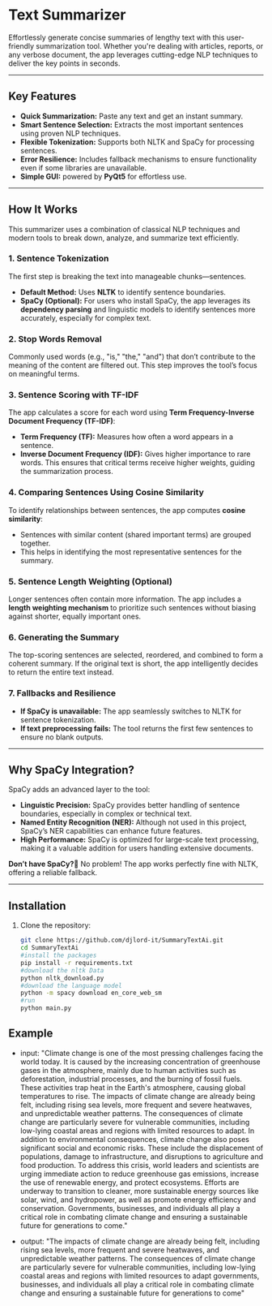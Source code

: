 #  **Text Summarizer**

Effortlessly generate concise summaries of lengthy text with this user-friendly summarization tool. Whether you're dealing with articles, reports, or any verbose document, the app leverages cutting-edge NLP techniques to deliver the key points in seconds.

---

## **Key Features**
- **Quick Summarization:** Paste any text and get an instant summary.
- **Smart Sentence Selection:** Extracts the most important sentences using proven NLP techniques.
- **Flexible Tokenization:** Supports both NLTK and SpaCy for processing sentences.
- **Error Resilience:** Includes fallback mechanisms to ensure functionality even if some libraries are unavailable.
- **Simple GUI:** powered by **PyQt5** for effortless use.

---

## **How It Works**

This summarizer uses a combination of classical NLP techniques and modern tools to break down, analyze, and summarize text efficiently.

### **1. Sentence Tokenization**
The first step is breaking the text into manageable chunks—sentences. 
- **Default Method:** Uses **NLTK** to identify sentence boundaries.
- **SpaCy (Optional):** For users who install SpaCy, the app leverages its **dependency parsing** and linguistic models to identify sentences more accurately, especially for complex text.

### **2. Stop Words Removal**
Commonly used words (e.g., "is," "the," "and") that don’t contribute to the meaning of the content are filtered out. This step improves the tool’s focus on meaningful terms.

### **3. Sentence Scoring with TF-IDF**
The app calculates a score for each word using **Term Frequency-Inverse Document Frequency (TF-IDF)**:
- **Term Frequency (TF):** Measures how often a word appears in a sentence.
- **Inverse Document Frequency (IDF):** Gives higher importance to rare words.
This ensures that critical terms receive higher weights, guiding the summarization process.

### **4. Comparing Sentences Using Cosine Similarity**
To identify relationships between sentences, the app computes **cosine similarity**:
- Sentences with similar content (shared important terms) are grouped together.
- This helps in identifying the most representative sentences for the summary.

### **5. Sentence Length Weighting (Optional)**
Longer sentences often contain more information. The app includes a **length weighting mechanism** to prioritize such sentences without biasing against shorter, equally important ones.

### **6. Generating the Summary**
The top-scoring sentences are selected, reordered, and combined to form a coherent summary. If the original text is short, the app intelligently decides to return the entire text instead.

### **7. Fallbacks and Resilience**
- **If SpaCy is unavailable:** The app seamlessly switches to NLTK for sentence tokenization.
- **If text preprocessing fails:** The tool returns the first few sentences to ensure no blank outputs.

---

## **Why SpaCy Integration?**
SpaCy adds an advanced layer to the tool:
- **Linguistic Precision:** SpaCy provides better handling of sentence boundaries, especially in complex or technical text.
- **Named Entity Recognition (NER):** Although not used in this project, SpaCy’s NER capabilities can enhance future features.
- **High Performance:** SpaCy is optimized for large-scale text processing, making it a valuable addition for users handling extensive documents.

**Don’t have SpaCy?🙂** No problem! The app works perfectly fine with NLTK, offering a reliable fallback.

---

## **Installation**

1. Clone the repository:

   ```bash
   git clone https://github.com/djlord-it/SummaryTextAi.git
   cd SummaryTextAi
   #install the packages
   pip install -r requirements.txt
   #download the nltk Data
   python nltk_download.py
   #download the language model
   python -m spacy download en_core_web_sm
   #run
   python main.py
## Example

- input:
    "Climate change is one of the most pressing challenges facing the world today. It is caused by the increasing concentration of greenhouse gases in the atmosphere, mainly due to human activities such as deforestation, industrial processes, and the burning of fossil fuels. These activities trap heat in the Earth's atmosphere, causing global temperatures to rise. The impacts of climate change are already being felt, including rising sea levels, more frequent and severe heatwaves, and unpredictable weather patterns.
The consequences of climate change are particularly severe for vulnerable communities, including low-lying coastal areas and regions with limited resources to adapt. In addition to environmental consequences, climate change also poses significant social and economic risks. These include the displacement of populations, damage to infrastructure, and disruptions to agriculture and food production.
To address this crisis, world leaders and scientists are urging immediate action to reduce greenhouse gas emissions, increase the use of renewable energy, and protect ecosystems. Efforts are underway to transition to cleaner, more sustainable energy sources like solar, wind, and hydropower, as well as promote energy efficiency and conservation. Governments, businesses, and individuals all play a critical role in combating climate change and ensuring a sustainable future for generations to come."



- output:
    "The impacts of climate change are already being felt, including rising sea levels, more frequent and severe heatwaves, and unpredictable weather patterns. The consequences of climate change are particularly severe for vulnerable communities, including low-lying coastal areas and regions with limited resources to adapt governments, businesses, and individuals all play a critical role in combating climate change and ensuring a sustainable future for generations to come"
